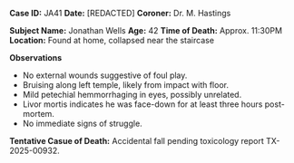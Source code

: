 **Case ID:** JA41
**Date:** [REDACTED]
**Coroner:** Dr. M. Hastings

**Subject Name:** Jonathan Wells
**Age:** 42
**Time of Death:** Approx. 11:30PM
**Location:** Found at home, collapsed near the staircase

**Observations**
- No external wounds suggestive of foul play.
- Bruising along left temple, likely from impact with floor.
- Mild petechial hemmorrhaging in eyes, possibly unrelated.
- Livor mortis indicates he was face-down for at least three hours post-mortem.
- No immediate signs of struggle.

**Tentative Casue of Death:** Accidental fall pending toxicology report TX-2025-00932.
